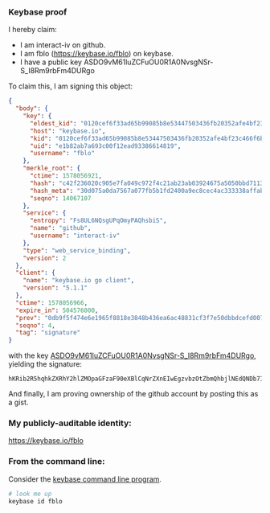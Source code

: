### Keybase proof

I hereby claim:

  * I am interact-iv on github.
  * I am fblo (https://keybase.io/fblo) on keybase.
  * I have a public key ASDO9vM61luZCFuOU0R1A0NvsgNSr-S_I8Rm9rbFm4DURgo

To claim this, I am signing this object:

```json
{
  "body": {
    "key": {
      "eldest_kid": "0120cef6f33ad65b99085b8e53447503436fb20352afe4bf23c466f6b6c59b80d4460a",
      "host": "keybase.io",
      "kid": "0120cef6f33ad65b99085b8e53447503436fb20352afe4bf23c466f6b6c59b80d4460a",
      "uid": "e1b82ab7a693c00f12ead93386614819",
      "username": "fblo"
    },
    "merkle_root": {
      "ctime": 1578056921,
      "hash": "c42f236020c905e7fa049c972f4c21ab23ab03924675a5050bbd711338be7fef82e572e65d5c272d0ff901a2c725f5b367d055d7de851cb345277c196087f091",
      "hash_meta": "30d075a0da7567a077fb5b1fd2400a9ec8cec4ac333338affab0419b5162f2d9",
      "seqno": 14067107
    },
    "service": {
      "entropy": "Fs8UL6NQsgUPqOmyPAQhsbiS",
      "name": "github",
      "username": "interact-iv"
    },
    "type": "web_service_binding",
    "version": 2
  },
  "client": {
    "name": "keybase.io go client",
    "version": "5.1.1"
  },
  "ctime": 1578056966,
  "expire_in": 504576000,
  "prev": "0db9f5f474e6e1965f8818e3848b436ea6ac48831cf3f7e50dbbdcefd00797fd",
  "seqno": 4,
  "tag": "signature"
}
```

with the key [ASDO9vM61luZCFuOU0R1A0NvsgNSr-S_I8Rm9rbFm4DURgo](https://keybase.io/fblo), yielding the signature:

```
hKRib2R5hqhkZXRhY2hlZMOpaGFzaF90eXBlCqNrZXnEIwEgzvbzOtZbmQhbjlNEdQNDb7IDUq/kvyPEZva2xZuA1EYKp3BheWxvYWTESpcCBMQgDbn19HTm4ZZfiBjjhItDbqasSIMc8/flDbvc79AHl/3EIMCmcOTFt7gj3KfPxuuxORIUzaNeIBzsjj6b/SQzZ45mAgHCo3NpZ8RAuOP3mxZl57yLpWaXftSZIJoCkO0PEt1CD7pcg94X2jjNcIw0LPjlRAL8+pUzKSYDWtmNDjHvGyk3/ABWqP3hBKhzaWdfdHlwZSCkaGFzaIKkdHlwZQildmFsdWXEIDa5DgcKsm9QswD8lZ5ULhonuwIxTBipEcinA9/rfOjbo3RhZ80CAqd2ZXJzaW9uAQ==

```

And finally, I am proving ownership of the github account by posting this as a gist.

### My publicly-auditable identity:

https://keybase.io/fblo

### From the command line:

Consider the [keybase command line program](https://keybase.io/download).

```bash
# look me up
keybase id fblo
```
